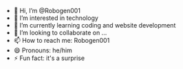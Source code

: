 - 👋 Hi, I’m @Robogen001
- 👀 I’m interested in technology
- 🌱 I’m currently learning coding and website development
- 💞️ I’m looking to collaborate on ...
- 📫 How to reach me: Robogen001
- 😄 Pronouns: he/him
- ⚡ Fun fact: it's a surprise
<!---
Robogen001/Robogen001 is a ✨ special ✨ repository because its `README.md` (this file) appears on your GitHub profile.
You can click the Preview link to take a look at your changes.
--->
